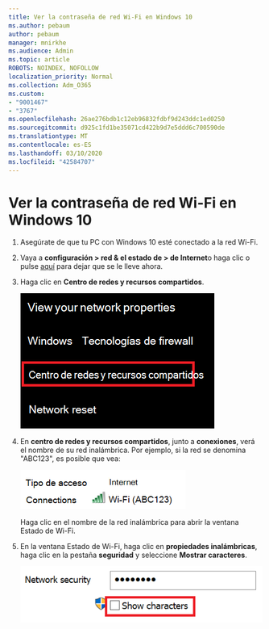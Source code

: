 ```yaml
---
title: Ver la contraseña de red Wi-Fi en Windows 10
ms.author: pebaum
author: pebaum
manager: mnirkhe
ms.audience: Admin
ms.topic: article
ROBOTS: NOINDEX, NOFOLLOW
localization_priority: Normal
ms.collection: Adm_O365
ms.custom:
- "9001467"
- "3767"
ms.openlocfilehash: 26ae276bdb1c12eb96832fdbf9d243ddc1ed0250
ms.sourcegitcommit: d925c1fd1be35071cd422b9d7e5ddd6c700590de
ms.translationtype: MT
ms.contentlocale: es-ES
ms.lasthandoff: 03/10/2020
ms.locfileid: "42584707"
---
```

# <a name="view-wi-fi-network-password-in-windows-10"></a>Ver la contraseña de red Wi-Fi en Windows 10

1. Asegúrate de que tu PC con Windows 10 esté conectado a la red Wi-Fi.

2. Vaya a **configuración > red & el estado de > de Internet**o haga clic o pulse [aquí](ms-settings:network?activationSource=GetHelp) para dejar que se le lleve ahora.

3. Haga clic en **Centro de redes y recursos compartidos**.

    ![Centro de redes y recursos compartidos.](media/network-sharing-center.png)

4. En **centro de redes y recursos compartidos**, junto a **conexiones**, verá el nombre de su red inalámbrica. Por ejemplo, si la red se denomina "ABC123", es posible que vea:

    ![Conexiones de red.](media/network-connections.png)

    Haga clic en el nombre de la red inalámbrica para abrir la ventana Estado de Wi-Fi. 

5. En la ventana Estado de Wi-Fi, haga clic en **propiedades inalámbricas**, haga clic en la pestaña **seguridad** y seleccione **Mostrar caracteres**.

    ![Mostrar caracteres de contraseña Wi-Fi.](media/show-password-characters.png)

